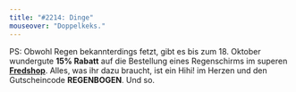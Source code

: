```yaml
---
title: "#2214: Dinge"
mouseover: "Doppelkeks."
---
```


PS:
Obwohl Regen bekannterdings fetzt, gibt es bis zum 18. Oktober wundergute <strong>15% Rabatt</strong> auf die Bestellung eines Regenschirms im superen <a href="http://fred-o-mat.spreadshirt.net" title="Fredshop"><strong>Fredshop</strong></a>.
Alles, was ihr dazu braucht, ist ein Hihi! im Herzen und den Gutscheincode <strong>REGENBOGEN</strong>. 
Und so.
